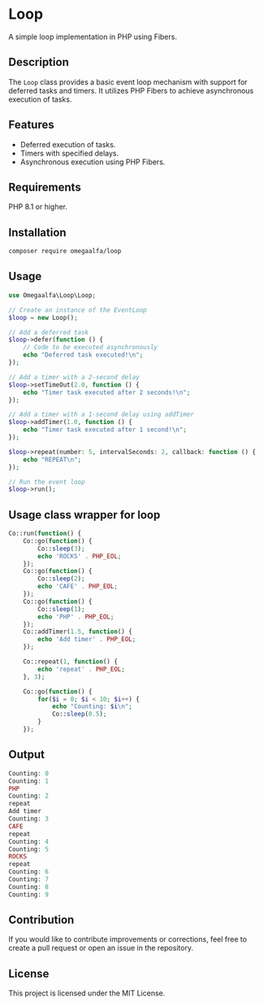 # Loop

A simple loop implementation in PHP using Fibers.

## Description

The `Loop` class provides a basic event loop mechanism with support for deferred tasks and timers. It utilizes PHP Fibers to achieve asynchronous execution of tasks.

## Features

- Deferred execution of tasks.
- Timers with specified delays.
- Asynchronous execution using PHP Fibers.

## Requirements

PHP 8.1 or higher.

## Installation

```bash
composer require omegaalfa/loop
```

## Usage

```php
use Omegaalfa\Loop\Loop;

// Create an instance of the EventLoop
$loop = new Loop();

// Add a deferred task
$loop->defer(function () {
    // Code to be executed asynchronously
    echo "Deferred task executed!\n";
});

// Add a timer with a 2-second delay
$loop->setTimeOut(2.0, function () {
    echo "Timer task executed after 2 seconds!\n";
});

// Add a timer with a 1-second delay using addTimer
$loop->addTimer(1.0, function () {
    echo "Timer task executed after 1 second!\n";
});

$loop->repeat(number: 5, intervalSeconds: 2, callback: function () {
    echo "REPEAT\n";
});

// Run the event loop
$loop->run();

```
## Usage class wrapper for loop

```php
Co::run(function() {
    Co::go(function() {
        Co::sleep(3);
        echo 'ROCKS' . PHP_EOL;
    });
    Co::go(function() {
        Co::sleep(2);
        echo 'CAFE' . PHP_EOL;
    });
    Co::go(function() {
        Co::sleep(1);
        echo 'PHP' . PHP_EOL;
    });
    Co::addTimer(1.5, function() {
        echo 'Add timer' . PHP_EOL;
    });

    Co::repeat(1, function() {
        echo 'repeat' . PHP_EOL;
    }, 3);

    Co::go(function() {
        for($i = 0; $i < 10; $i++) {
            echo "Counting: $i\n";
            Co::sleep(0.5);
        }
    });
```

## Output

```php
Counting: 0
Counting: 1
PHP
Counting: 2
repeat
Add timer
Counting: 3
CAFE
repeat
Counting: 4
Counting: 5
ROCKS
repeat
Counting: 6
Counting: 7
Counting: 8
Counting: 9

```
## Contribution

If you would like to contribute improvements or corrections, feel free to create a pull request or open an issue in the repository.

## License

This project is licensed under the MIT License.